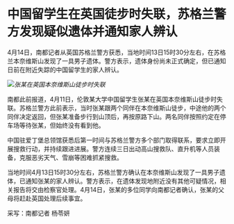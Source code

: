 # 中国留学生在英国徒步时失联，苏格兰警方发现疑似遗体并通知家人辨认

4月14日，南都记者从英国苏格兰警方获悉，当地时间13日15时30分左右，在苏格兰本奈维斯山发现了一具男子遗体。警方表示，遗体身份尚未正式确定，但已通知日前在附近失踪的中国留学生的家人辨认。

![](https://inews.gtimg.com/om_bt/OLr59GwwZ_rpWPN_ZfnM8jyZ7_wIgusbeIVoeS22UdI3MAA/1000)_张某在英国本奈维斯山徒步时失联_

南都此前报道，4月11日，伦敦某大学中国留学生张某在英国本奈维斯山徒步时失联。苏格兰警方此前表示，当时张某跟两个同伴在本奈维斯山徒步，中途他的两个同伴决定返回，但张某准备步行到山顶后，再按原路下山。两名同伴按照约定在停车场等待张某，但始终没有看到他。

中国驻爱丁堡总领馆获悉后第一时间与苏格兰警方多个部门取得联系，要求立即开展搜救行动，并持续跟进进展。警方连续三日出动高山搜救队、直升机等人员装备，克服恶劣天气、雪崩等困难抓紧搜救。

当地时间4月13日15时30分左右，苏格兰警方确认在本奈维斯山发现了一具男子遗体，已通知张某的家人辨认。警方表示，在遗体发现地附近没有其他可疑情况，相关报告将交由检察官处理。4月14日，张某的多位同学向南都记者确认，张某的父母将赶赴英国处理后续事宜。

采写：南都记者 杨苓妍

